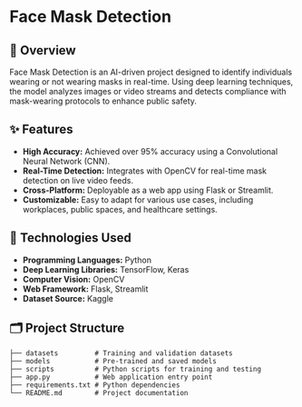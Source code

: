# Face Mask Detection


## 📖 Overview

Face Mask Detection is an AI-driven project designed to identify individuals wearing or not wearing masks in real-time. Using deep learning techniques, the model analyzes images or video streams and detects compliance with mask-wearing protocols to enhance public safety.

## ✨ Features

- **High Accuracy:** Achieved over 95% accuracy using a Convolutional Neural Network (CNN).
- **Real-Time Detection:** Integrates with OpenCV for real-time mask detection on live video feeds.
- **Cross-Platform:** Deployable as a web app using Flask or Streamlit.
- **Customizable:** Easy to adapt for various use cases, including workplaces, public spaces, and healthcare settings.

## 🚀 Technologies Used

- **Programming Languages:** Python
- **Deep Learning Libraries:** TensorFlow, Keras
- **Computer Vision:** OpenCV
- **Web Framework:** Flask, Streamlit
- **Dataset Source:** Kaggle

## 🗂️ Project Structure

```plaintext
├── datasets         # Training and validation datasets
├── models           # Pre-trained and saved models
├── scripts          # Python scripts for training and testing
├── app.py           # Web application entry point
├── requirements.txt # Python dependencies
└── README.md        # Project documentation
```




